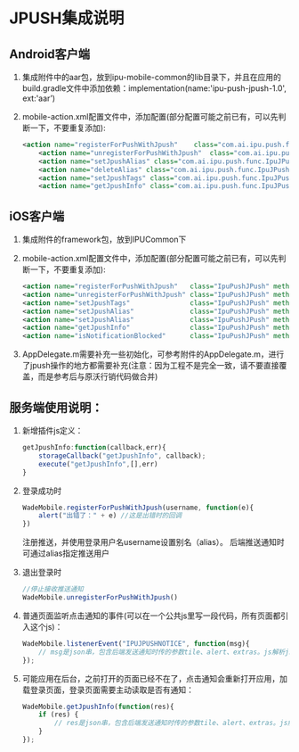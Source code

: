 # JPUSH集成说明

## Android客户端
1. 集成附件中的aar包，放到ipu-mobile-common的lib目录下，并且在应用的build.gradle文件中添加依赖：implementation(name:'ipu-push-jpush-1.0', ext:'aar’)
2. mobile-action.xml配置文件中，添加配置(部分配置可能之前已有，可以先判断一下，不要重复添加):

    ```xml
    <action name="registerForPushWithJpush"    class="com.ai.ipu.push.func.IpuJPushPlugin" method="registerForPush"></action>
        <action name="unregisterForPushWithJpush"  class="com.ai.ipu.push.func.IpuJPushPlugin" method="unregisterForPush"></action>
        <action name="setJpushAlias" class="com.ai.ipu.push.func.IpuJPushPlugin" method="setAlias"></action>
        <action name="deleteAlias" class="com.ai.ipu.push.func.IpuJPushPlugin" method="deleteAlias" />
        <action name="setJpushTags" class="com.ai.ipu.push.func.IpuJPushPlugin" method="setTags"></action>
        <action name="getJpushInfo" class="com.ai.ipu.push.func.IpuJPushPlugin" method="getJpushInfo”/>
    ```

## iOS客户端
1. 集成附件的framework包，放到IPUCommon下
2. mobile-action.xml配置文件中，添加配置(部分配置可能之前已有，可以先判断一下，不要重复添加):
    
    ```xml
    <action name="registerForPushWithJpush"   class="IpuPushJPush" method="registerForPush"/>
    <action name="unregisterForPushWithJpush" class="IpuPushJPush" method="unregisterForPush"/>
    <action name="setJpushTags"               class="IpuPushJPush" method="setPushWithTags"/>
    <action name="setJpushAlias"              class="IpuPushJPush" method="setPushWithAlias"/>
    <action name="setJpushAlias"              class="IpuPushJPush" method="setPushWithAlias"/>
    <action name="getJpushInfo"               class="IpuPushJPush" method="getJpushInfo"/>
    <action name="isNotificationBlocked"      class="IpuPushJPush" method="isNotificationBlocked”/>
    ```

3. AppDelegate.m需要补充一些初始化，可参考附件的AppDelegate.m，进行了jpush操作的地方都需要补充(注意：因为工程不是完全一致，请不要直接覆盖，而是参考后与原沃行销代码做合并)

## 服务端使用说明：
1. 新增插件js定义：
    ```javascript
    getJpushInfo:function(callback,err){
        storageCallback("getJpushInfo", callback);
        execute("getJpushInfo",[],err)
    }
    ```
2. 登录成功时
    ```javascript
    WadeMobile.registerForPushWithJpush(username, function(e){
        alert("出错了：" + e) //这是出错时的回调
    })
    ```
    注册推送，并使用登录用户名username设置别名（alias）。
    后端推送通知时可通过alias指定推送用户
3. 退出登录时
    ```javascript
    //停止接收推送通知
    WadeMobile.unregisterForPushWithJpush() 
    ```
4. 普通页面监听点击通知的事件(可以在一个公共js里写一段代码，所有页面都引入这个js)：
    ```javascript
    WadeMobile.listenerEvent("IPUJPUSHNOTICE", function(msg){
        // msg是json串，包含后端发送通知时传的参数tile、alert、extras。js解析json串获取参数值，实现跳转页面等逻辑
    });
    ```

5. 可能应用在后台，之前打开的页面已经不在了，点击通知会重新打开应用，加载登录页面，登录页面需要主动读取是否有通知：
    ```javascript
    WadeMobile.getJpushInfo(function(res){
        if (res) {
            // res是json串，包含后端发送通知时传的参数tile、alert、extras。js解析json串获取参数值，实现跳转页面等逻辑
        }
    });
    ```

